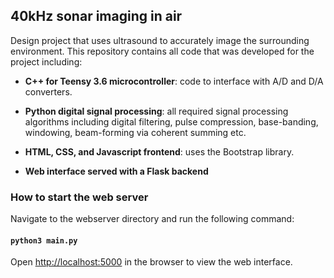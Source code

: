 ## 40kHz sonar imaging in air

Design project that uses ultrasound to accurately image the surrounding environment. 
This repository contains all code that was developed for the project including: 

* **C++ for Teensy 3.6 microcontroller**: code to interface with A/D and D/A converters.

* **Python digital signal processing**: all required signal processing algorithms including digital filtering, 
pulse compression, base-banding, windowing, beam-forming via coherent summing etc.

* **HTML, CSS, and Javascript frontend**: uses the Bootstrap library.

* **Web interface served with a Flask backend**


### How to start the web server

Navigate to the webserver directory and run the following command:

#### `python3 main.py`

Open [http://localhost:5000](http://localhost:5000) in the browser to view the web interface.



